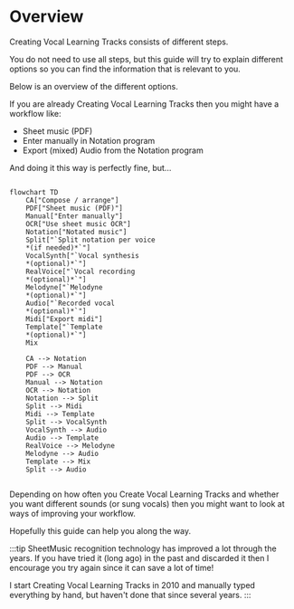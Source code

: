 # Overview

Creating Vocal Learning Tracks consists of different steps.

You do not need to use all steps, but this guide will try to explain different options so you can find the information that is relevant to you.

Below is an overview of the different options.

If you are already Creating Vocal Learning Tracks then you might have a workflow like:

- Sheet music (PDF)
- Enter manually in Notation program
- Export (mixed) Audio from the Notation program

And doing it this way is perfectly fine, but...

```mermaid

flowchart TD
    CA["Compose / arrange"]
    PDF["Sheet music (PDF)"]
    Manual["Enter manually"]
    OCR["Use sheet music OCR"]
    Notation["Notated music"]
    Split["`Split notation per voice
    *(if needed)*`"]
    VocalSynth["`Vocal synthesis
    *(optional)*`"]
    RealVoice["`Vocal recording 
    *(optional)*`"]
    Melodyne["`Melodyne 
    *(optional)*`"]
    Audio["`Recorded vocal 
    *(optional)*`"]
    Midi["Export midi"]
    Template["`Template 
    *(optional)*`"]
    Mix

    CA --> Notation
    PDF --> Manual
    PDF --> OCR
    Manual --> Notation
    OCR --> Notation
    Notation --> Split
    Split --> Midi
    Midi --> Template
    Split --> VocalSynth
    VocalSynth --> Audio
    Audio --> Template
    RealVoice --> Melodyne
    Melodyne --> Audio
    Template --> Mix
    Split --> Audio
 
```

Depending on how often you Create Vocal Learning Tracks and whether you want different sounds (or sung vocals)
then you might want to look at ways of improving your workflow.

Hopefully this guide can help you along the way.

:::tip
SheetMusic recognition technology has improved a lot through the years. 
If you have tried it (long ago) in the past and discarded it then I encourage you try again since it can save a lot of time!

I start Creating Vocal Learning Tracks in 2010 and manually typed everything by hand, but haven't done that since several years.
:::
